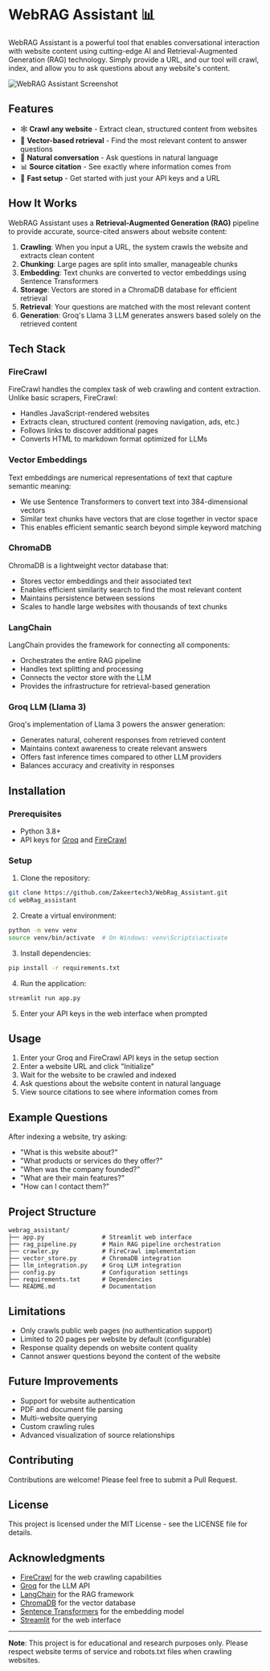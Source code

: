 # WebRAG Assistant 📊

WebRAG Assistant is a powerful tool that enables conversational interaction with website content using cutting-edge AI and Retrieval-Augmented Generation (RAG) technology. Simply provide a URL, and our tool will crawl, index, and allow you to ask questions about any website's content.

![WebRAG Assistant Screenshot](https://i.imgur.com/placeholder.png)

## Features

- 🕸️ **Crawl any website** - Extract clean, structured content from websites
- 🧠 **Vector-based retrieval** - Find the most relevant content to answer questions
- 💬 **Natural conversation** - Ask questions in natural language
- 📊 **Source citation** - See exactly where information comes from
- 🚀 **Fast setup** - Get started with just your API keys and a URL

## How It Works

WebRAG Assistant uses a **Retrieval-Augmented Generation (RAG)** pipeline to provide accurate, source-cited answers about website content:

1. **Crawling**: When you input a URL, the system crawls the website and extracts clean content
2. **Chunking**: Large pages are split into smaller, manageable chunks
3. **Embedding**: Text chunks are converted to vector embeddings using Sentence Transformers
4. **Storage**: Vectors are stored in a ChromaDB database for efficient retrieval
5. **Retrieval**: Your questions are matched with the most relevant content
6. **Generation**: Groq's Llama 3 LLM generates answers based solely on the retrieved content

## Tech Stack

### FireCrawl
FireCrawl handles the complex task of web crawling and content extraction. Unlike basic scrapers, FireCrawl:
- Handles JavaScript-rendered websites
- Extracts clean, structured content (removing navigation, ads, etc.)
- Follows links to discover additional pages
- Converts HTML to markdown format optimized for LLMs

### Vector Embeddings
Text embeddings are numerical representations of text that capture semantic meaning:
- We use Sentence Transformers to convert text into 384-dimensional vectors
- Similar text chunks have vectors that are close together in vector space
- This enables efficient semantic search beyond simple keyword matching

### ChromaDB
ChromaDB is a lightweight vector database that:
- Stores vector embeddings and their associated text
- Enables efficient similarity search to find the most relevant content
- Maintains persistence between sessions
- Scales to handle large websites with thousands of text chunks

### LangChain
LangChain provides the framework for connecting all components:
- Orchestrates the entire RAG pipeline
- Handles text splitting and processing
- Connects the vector store with the LLM
- Provides the infrastructure for retrieval-based generation

### Groq LLM (Llama 3)
Groq's implementation of Llama 3 powers the answer generation:
- Generates natural, coherent responses from retrieved content
- Maintains context awareness to create relevant answers
- Offers fast inference times compared to other LLM providers
- Balances accuracy and creativity in responses

## Installation

### Prerequisites
- Python 3.8+
- API keys for [Groq](https://console.groq.com) and [FireCrawl](https://firecrawl.dev)

### Setup

1. Clone the repository:
```bash
git clone https://github.com/Zakeertech3/WebRag_Assistant.git
cd webRag_assistant
```

2. Create a virtual environment:
```bash
python -m venv venv
source venv/bin/activate  # On Windows: venv\Scripts\activate
```

3. Install dependencies:
```bash
pip install -r requirements.txt
```

4. Run the application:
```bash
streamlit run app.py
```

5. Enter your API keys in the web interface when prompted

## Usage

1. Enter your Groq and FireCrawl API keys in the setup section
2. Enter a website URL and click "Initialize"
3. Wait for the website to be crawled and indexed
4. Ask questions about the website content in natural language
5. View source citations to see where information comes from

## Example Questions

After indexing a website, try asking:
- "What is this website about?"
- "What products or services do they offer?"
- "When was the company founded?"
- "What are their main features?"
- "How can I contact them?"

## Project Structure

```
webrag_assistant/
├── app.py                # Streamlit web interface
├── rag_pipeline.py       # Main RAG pipeline orchestration
├── crawler.py            # FireCrawl implementation
├── vector_store.py       # ChromaDB integration
├── llm_integration.py    # Groq LLM integration
├── config.py             # Configuration settings
├── requirements.txt      # Dependencies
└── README.md             # Documentation
```

## Limitations

- Only crawls public web pages (no authentication support)
- Limited to 20 pages per website by default (configurable)
- Response quality depends on website content quality
- Cannot answer questions beyond the content of the website

## Future Improvements

- Support for website authentication
- PDF and document file parsing
- Multi-website querying
- Custom crawling rules
- Advanced visualization of source relationships

## Contributing

Contributions are welcome! Please feel free to submit a Pull Request.

## License

This project is licensed under the MIT License - see the LICENSE file for details.

## Acknowledgments

- [FireCrawl](https://firecrawl.dev) for the web crawling capabilities
- [Groq](https://groq.com) for the LLM API
- [LangChain](https://python.langchain.com) for the RAG framework
- [ChromaDB](https://www.trychroma.com) for the vector database
- [Sentence Transformers](https://www.sbert.net) for the embedding model
- [Streamlit](https://streamlit.io) for the web interface

---

**Note**: This project is for educational and research purposes only. Please respect website terms of service and robots.txt files when crawling websites.
